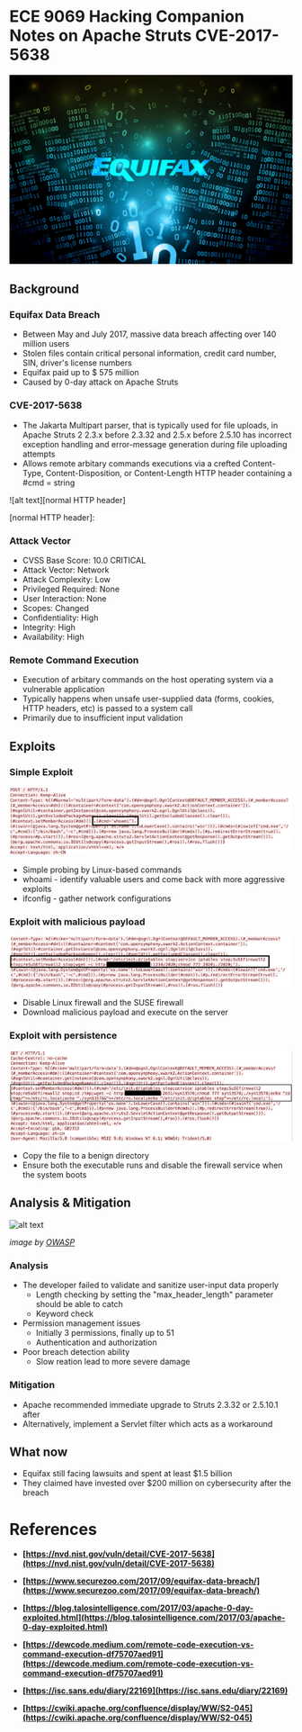 ﻿# ECE 9069 Hacking Companion Notes on Apache Struts 		    CVE-2017-5638

![alt text][equifax]

[equifax]:  https://github.com/jye64/Hacking2/blob/main/equifax.jpg

## Background

### Equifax Data Breach

* Between May and July 2017, massive data breach affecting over 140 million users
* Stolen files contain critical personal information, credit card number, SIN, driver's license numbers 
* Equifax paid up to $ 575 million
* Caused by 0-day attack on Apache Struts


### CVE-2017-5638

* The Jakarta Multipart parser, that is typically used for file uploads, in Apache Struts 2 2.3.x before 2.3.32 and 2.5.x before 2.5.10 has incorrect exception handling and error-message generation during file uploading attempts
* Allows remote arbitary commands executions via a crefted Content-Type, Content-Disposition, or Content-Length HTTP header containing a #cmd = string

![alt text][normal HTTP header]

[normal HTTP header]: 

### Attack Vector

* CVSS Base Score: 10.0 CRITICAL
* Attack Vector: Network
* Attack Complexity: Low
* Privileged Required: None
* User Interaction: None
* Scopes: Changed
* Confidentiality: High
* Integrity: High
* Availability: High


### Remote Command Execution

* Execution of arbitary commands on the host operating system via a vulnerable application
* Typically happens when unsafe user-supplied data (forms, cookies, HTTP headers, etc) is passed to a system call
* Primarily due to insufficient input validation


## Exploits

### Simple Exploit

![alt text][exploit1]

[exploit1]: https://github.com/jye64/Hacking2/blob/main/exploit1.png

* Simple probing by Linux-based commands
* whoami - identify valuable users and come back with more aggressive exploits
* ifconfig - gather network configurations


### Exploit with malicious payload

![alt text][exploit2]

[exploit2]: https://github.com/jye64/Hacking2/blob/main/exploit2.png

* Disable Linux firewall and the SUSE firewall
* Download malicious payload and execute on the server


### Exploit with persistence

![alt text][exploit3]

[exploit3]: https://github.com/jye64/Hacking2/blob/main/exploit3.png

* Copy the file to a benign directory
* Ensure both the executable runs and disable the firewall service when the system boots


## Analysis & Mitigation

![alt text][attack flow]

[attack flow]:  https://github.com/OWASP/QRLJacking/blob/master/blob/images/AttackFlow.JPG
*image by [OWASP](https://github.com/OWASP/QRLJacking)*

### Analysis

* The developer failed to validate and sanitize user-input data properly
	* Length checking by setting the "max_header_length" parameter should be able to catch
	* Keyword check
* Permission management issues
	* Initially 3 permissions, finally up to 51
	* Authentication and authorization
* Poor breach detection ability
	* Slow reation lead to more severe damage

### Mitigation

* Apache recommended immediate upgrade to Struts 2.3.32 or 2.5.10.1 after
* Alternatively, implement a Servlet filter which acts as a workaround

## What now

* Equifax still facing lawsuits and spent at least $1.5 billion
* They claimed have invested over $200 million on cybersecurity after the breach


# References

* **[https://nvd.nist.gov/vuln/detail/CVE-2017-5638](https://nvd.nist.gov/vuln/detail/CVE-2017-5638)**

* **[https://www.securezoo.com/2017/09/equifax-data-breach/](https://www.securezoo.com/2017/09/equifax-data-breach/)**

* **[https://blog.talosintelligence.com/2017/03/apache-0-day-exploited.html](https://blog.talosintelligence.com/2017/03/apache-0-day-exploited.html)**

* **[https://dewcode.medium.com/remote-code-execution-vs-command-execution-df75707aed91](https://dewcode.medium.com/remote-code-execution-vs-command-execution-df75707aed91)**

* **[https://isc.sans.edu/diary/22169](https://isc.sans.edu/diary/22169)**

* **[https://cwiki.apache.org/confluence/display/WW/S2-045](https://cwiki.apache.org/confluence/display/WW/S2-045)**






